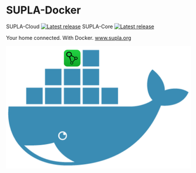 # SUPLA-Docker
 
SUPLA-Cloud [![Latest release](https://img.shields.io/github/release/SUPLA/supla-cloud.svg)](https://github.com/SUPLA/supla-cloud/releases/latest)
SUPLA-Core [![Latest release](https://img.shields.io/github/release/SUPLA/supla-core.svg)](https://github.com/SUPLA/supla-core/releases/latest)

Your home connected. With Docker. www.supla.org

![SUPLA-Docker](./supla-docker.png)
